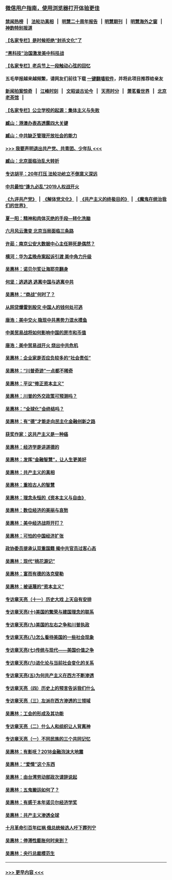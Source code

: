 ### [微信用户指南，使用浏览器打开体验更佳](https://github.com/gfw-breaker/banned-news1/blob/master/indexes/wechat-guide.md?t=0)
#### [禁闻热榜](热点新闻.md?t=0)  &nbsp;&nbsp;|&nbsp;&nbsp; [法轮功真相](https://github.com/gfw-breaker/truth/blob/master/README.md?t=0) &nbsp;&nbsp;|&nbsp;&nbsp; [明慧二十周年报告](https://github.com/gfw-breaker/mh-reports/blob/master/README.md?t=0) &nbsp;&nbsp;|&nbsp;&nbsp;[明慧期刊](https://github.com/gfw-breaker/mh-qikan) &nbsp;&nbsp;|&nbsp;&nbsp; [明慧海外之窗](https://github.com/gfw-breaker/mh-news/blob/master/README.md?t=0) &nbsp;&nbsp;|&nbsp;&nbsp; [神韵特别报道](https://github.com/gfw-breaker/mh-news/blob/master/shenyun.md?t=0)
#### [【名家专栏】是时候拒绝“封杀文化”了](../pages/nsc423/n11814093.md?t=02140244) 
#### [“黑科技”治国激发美中科技战](../pages/nsc423/n11638056.md?t=02140244) 
#### [【名家专栏】老兵节上一段触动心弦的回忆](../pages/nsc423/n11646016.md?t=02140244) 
#### 五毛举报越来越频繁，请网友们前往下载 [一键翻墙软件](https://github.com/gfw-breaker/ssr-accounts)，并将此项目推荐给亲友
#### [新闻拍案惊奇](https://github.com/gfw-breaker/banned-news1/blob/master/pages/link4.md) &nbsp;&nbsp;|&nbsp;&nbsp; [江峰时刻](https://github.com/gfw-breaker/banned-news1/blob/master/pages/link4.md) &nbsp;&nbsp;|&nbsp;&nbsp; [文昭谈古论今](https://github.com/gfw-breaker/banned-news1/blob/master/pages/link4.md) &nbsp;&nbsp;|&nbsp;&nbsp; [天亮时分](https://github.com/gfw-breaker/banned-news1/blob/master/pages/link4.md) &nbsp;&nbsp;|&nbsp;&nbsp; [萧茗看世界](https://github.com/gfw-breaker/banned-news1/blob/master/pages/link4.md) &nbsp;&nbsp;|&nbsp;&nbsp; [北京老茶馆](https://github.com/gfw-breaker/banned-news1/blob/master/pages/link4.md) &nbsp;&nbsp;|&nbsp;&nbsp; 
#### [【名家专栏】公立学校的起源：集体主义与失败](../pages/nsc423/n11601833.md?t=02140244) 
#### [臧山：港澳办表态透露四大关键](../pages/nsc423/n11421628.md?t=02140244) 
#### [臧山：中共缺乏管理开放社会的能力](../pages/nsc423/n11407457.md?t=02140244) 
#### [>>> 我要声明退出共产党、共青团、少年队 <<<](https://github.com/begood0513/goodnews/blob/master/quit/letter.md) 
#### [臧山：北京面临治乱大转折](../pages/nsc423/n11406895.md?t=02140244) 
#### [专访胡平：20年打压 法轮功屹立不倒意义深远](../pages/nsc423/n11398800.md?t=02140244) 
#### [中共最怕“逢九必乱”2019人权战开火](../pages/nsc423/n11385248.md?t=02140244) 
#### [《九评共产党》](https://github.com/begood0513/9ping.md/blob/master/README.md) &nbsp;|&nbsp; [《解体党文化》](../../../../jtdwh.md/blob/master/README.md)  &nbsp;|&nbsp; [《共产主义的终极目的》](../../../../gczydzjmd.md/blob/master/README.md) &nbsp;|&nbsp; [《魔鬼在统治我们的世界》](../../../../mgztzwmdsj.md/blob/master/README.md) 
#### [夏一阳：精神和肉体灭绝的手段—转化洗脑](../pages/nsc423/n11368250.md?t=02140244) 
#### [六月风云激变 北京当局面临三条路](../pages/nsc423/n11313668.md?t=02140244) 
#### [许茹：南京公安大数据中心主任猝死是偶然？](../pages/nsc423/n11064744.md?t=02140244) 
#### [横河：华为孟晚舟案起诉引渡 美中角力升级](../pages/nsc423/n11027230.md?t=02140244) 
#### [吴惠林：诺贝尔奖让海耶克翻身](../pages/nsc423/n10890049.md?t=02140244) 
#### [何坚：逃逃逃 逃离中国与逃离中共](../pages/nsc423/n10592891.md?t=02140244) 
#### [吴惠林：“商战”何时了？](../pages/nsc423/n10573558.md?t=02140244) 
#### [从网贷爆雷到股灾 中国人的钱何处可逃](../pages/nsc423/n10572800.md?t=02140244) 
#### [唐浩：美中交火 隐现中共黑势力混水摸鱼](../pages/nsc423/n10544040.md?t=02140244) 
#### [中美贸易战将如何影响中国的房市和币值](../pages/nsc423/n10543697.md?t=02140244) 
#### [唐浩：美中贸易战开火 烧出中共危机](../pages/nsc423/n10540126.md?t=02140244) 
#### [吴惠林：企业家是否应负较多的“社会责任”](../pages/nsc423/n10535022.md?t=02140244) 
#### [吴惠林：“川普奇迹”一点都不稀奇](../pages/nsc423/n10512808.md?t=02140244) 
#### [吴惠林：平议“修正资本主义”](../pages/nsc423/n10495724.md?t=02140244) 
#### [吴惠林：川普的外交政策可预测吗？](../pages/nsc423/n10462387.md?t=02140244) 
#### [吴惠林：“全球化”会终结吗？](../pages/nsc423/n10452838.md?t=02140244) 
#### [吴惠林：有“德”才能走向民主化金融创新之路](../pages/nsc423/n10432292.md?t=02140244) 
#### [获奖作家：这共产主义是一种癌](../pages/nsc423/n10431541.md?t=02140244) 
#### [吴惠林：经济学是讲道德的](../pages/nsc423/n10398014.md?t=02140244) 
#### [吴惠林：发挥“金融智慧”，让人生更美好](../pages/nsc423/n10375019.md?t=02140244) 
#### [吴惠林：共产主义的真相](../pages/nsc423/n10351394.md?t=02140244) 
#### [吴惠林：重拾古人的智慧](../pages/nsc423/n10337691.md?t=02140244) 
#### [吴惠林：理念永恒的《资本主义与自由》](../pages/nsc423/n10316274.md?t=02140244) 
#### [吴惠林：数位经济的美丽与哀愁](../pages/nsc423/n10292946.md?t=02140244) 
#### [吴惠林：美中经济战将开打？](../pages/nsc423/n10258825.md?t=02140244) 
#### [吴惠林：可怕的中国经济扩张](../pages/nsc423/n10219147.md?t=02140244) 
#### [政协委员提承认双重国籍 揭中共官员过客心态](../pages/nsc423/n10208809.md?t=02140244) 
#### [吴惠林：现代“桃花源记”](../pages/nsc423/n10185234.md?t=02140244) 
#### [吴惠林：富而有德的洛克斐勒](../pages/nsc423/n10142264.md?t=02140244) 
#### [吴惠林：被诬蔑的“资本主义”](../pages/nsc423/n10124816.md?t=02140244) 
#### [专访章天亮（十一）历史大戏 上天自有安排](../pages/nsc423/n10094905.md?t=02140244) 
#### [专访章天亮(十)美国的繁荣与建国理念的联系](../pages/nsc423/n10094899.md?t=02140244) 
#### [专访章天亮(九)美国的左右之争和川普执政](../pages/nsc423/n10094889.md?t=02140244) 
#### [专访章天亮(八)怎么看待美国的一些社会现象](../pages/nsc423/n10094857.md?t=02140244) 
#### [专访章天亮(七)传统与现代——美国价值之争](../pages/nsc423/n10093140.md?t=02140244) 
#### [专访章天亮(六)进化论与当前社会变化的关系](../pages/nsc423/n10092036.md?t=02140244) 
#### [专访章天亮(五)为何共产主义在西方不断渗透](../pages/nsc423/n10083620.md?t=02140244) 
#### [专访章天亮（四）历史上的预言告诉我们什么](../pages/nsc423/n10083606.md?t=02140244) 
#### [专访章天亮（三）左派在西方渗透的三领域](../pages/nsc423/n10081115.md?t=02140244) 
#### [吴惠林：工会的形成及其功能](../pages/nsc423/n10080633.md?t=02140244) 
#### [专访章天亮（二）什么人和组织让人背离神](../pages/nsc423/n10076637.md?t=02140244) 
#### [专访章天亮（一）不同民族的三个共同记忆](../pages/nsc423/n10074188.md?t=02140244) 
#### [吴惠林：有影呒？2018金融泡沫大地震](../pages/nsc423/n10040534.md?t=02140244) 
#### [吴惠林：“爱情”这个东西](../pages/nsc423/n10019423.md?t=02140244) 
#### [吴惠林：由台湾劳动部政次请辞说起](../pages/nsc423/n9979679.md?t=02140244) 
#### [吴惠林：五鬼搬运如何了？](../pages/nsc423/n9925338.md?t=02140244) 
#### [吴惠林：有感于本年诺贝尔经济学奖](../pages/nsc423/n9871883.md?t=02140244) 
#### [吴惠林：共产主义渗透全球](../pages/nsc423/n9812748.md?t=02140244) 
#### [十月革命引百年红祸 俄总统候选人吁下葬列宁](../pages/nsc423/n9810182.md?t=02140244) 
#### [吴惠林：停滞性膨胀何时来到？](../pages/nsc423/n9764136.md?t=02140244) 
#### [吴惠林：央行总裁模范生](../pages/nsc423/n9728134.md?t=02140244) 

----
#### [ >>> 更早内容 <<< ](../indexes/nsc423-earlier.md)
